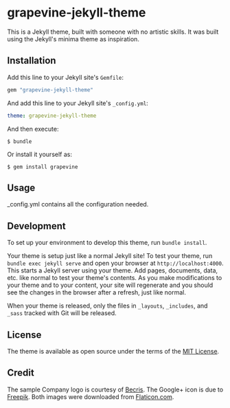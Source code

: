 # grapevine-jekyll-theme

This is a Jekyll theme, built with someone with no artistic skills. It was built using the Jekyll's minima theme as inspiration.

## Installation

Add this line to your Jekyll site's `Gemfile`:

```ruby
gem "grapevine-jekyll-theme"
```

And add this line to your Jekyll site's `_config.yml`:

```yaml
theme: grapevine-jekyll-theme
```

And then execute:

    $ bundle

Or install it yourself as:

    $ gem install grapevine

## Usage

_config.yml contains all the configuration needed.

## Development

To set up your environment to develop this theme, run `bundle install`.

Your theme is setup just like a normal Jekyll site! To test your theme, run `bundle exec jekyll serve` and open your browser at `http://localhost:4000`. This starts a Jekyll server using your theme. Add pages, documents, data, etc. like normal to test your theme's contents. As you make modifications to your theme and to your content, your site will regenerate and you should see the changes in the browser after a refresh, just like normal.

When your theme is released, only the files in `_layouts`, `_includes`, and `_sass` tracked with Git will be released.

## License

The theme is available as open source under the terms of the [MIT License](https://opensource.org/licenses/MIT).

## Credit

The sample Company logo is courtesy of [Becris]( https://creativemarket.com/Becris).
The Google+ icon is due to [Freepik](http://www.freepik.com). 
Both images were downloaded from [Flaticon.com](http://www.flaticon.com/).

